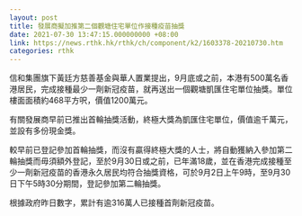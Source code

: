 ```yaml
---
layout: post
title: 發展商擬加推第二個觀塘住宅單位作接種疫苗抽獎
date: 2021-07-30 13:47:15.000000000 +08:00
link: https://news.rthk.hk/rthk/ch/component/k2/1603378-20210730.htm
categories: rthk
---
```


信和集團旗下黃廷方慈善基金與華人置業提出，9月底或之前，本港有500萬名香港居民，完成接種最少一劑新冠疫苗，就再送出一個觀塘凱匯住宅單位抽獎。單位樓面面積約468平方呎，價值1200萬元。

有關發展商早前已推出首輪抽獎活動，終極大獎為凱匯住宅單位，價值逾千萬元，並設有多份現金獎。

較早前已登記參加首輪抽獎，而沒有贏得終極大獎的人士，將自動獲納入參加第二輪抽獎而毋須額外登記，至於9月30日或之前，已年滿18歲，並在香港完成接種至少一劑新冠疫苗的香港永久居民均符合抽獎資格，可於9月2日上午9時，至9月30日下午5時30分期間，登記參加第二輪抽獎。

根據政府昨日數字，累計有逾316萬人已接種首劑新冠疫苗。

